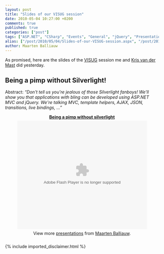 ```yaml
---
layout: post
title: "Slides of our VISUG session"
date: 2010-05-04 10:27:00 +0200
comments: true
published: true
categories: ["post"]
tags: ["ASP.NET", "CSharp", "Events", "General", "jQuery", "Presentations"]
alias: ["/post/2010/05/04/Slides-of-our-VISUG-session.aspx", "/post/2010/05/04/slides-of-our-visug-session.aspx"]
author: Maarten Balliauw
---
```

<p>As promised, here are the slides of the <a href="http://www.visug.be" target="_blank">VISUG</a> session me and <a href="http://www.krisvandermast.com" target="_blank">Kris van der Mast</a> did yesterday.</p>  <h2>Being a pimp without Silverlight!</h2><p>Abstract: <em>“Don't tell us you're jealous of those Silverlight fanboys! We'll show you that applications with bling can be developed using ASP.NET MVC and jQuery. We're talking MVC, template helpers, AJAX, JSON, transitions, live bindings, ...”</em></p>

<div style="width:100%;text-align:center;" id="__ss_3959937"><strong style="display:block;margin:12px 0 4px"><a href="http://www.slideshare.net/maartenba/being-a-pimp-without-silverlight-3959937" title="Being a pimp without silverlight">Being a pimp without silverlight</a></strong><object id="__sse3959937" width="425" height="355"><param name="movie" value="http://static.slidesharecdn.com/swf/ssplayer2.swf?doc=beingapimpwithoutsilverlight-100504032535-phpapp01&stripped_title=being-a-pimp-without-silverlight-3959937" /><param name="allowFullScreen" value="true"/><param name="allowScriptAccess" value="always"/><embed name="__sse3959937" src="http://static.slidesharecdn.com/swf/ssplayer2.swf?doc=beingapimpwithoutsilverlight-100504032535-phpapp01&stripped_title=being-a-pimp-without-silverlight-3959937" type="application/x-shockwave-flash" allowscriptaccess="always" allowfullscreen="true" width="425" height="355"></embed></object><div style="padding:5px 0 12px">View more <a href="http://www.slideshare.net/">presentations</a> from <a href="http://www.slideshare.net/maartenba">Maarten Balliauw</a>.</div></div>
{% include imported_disclaimer.html %}
